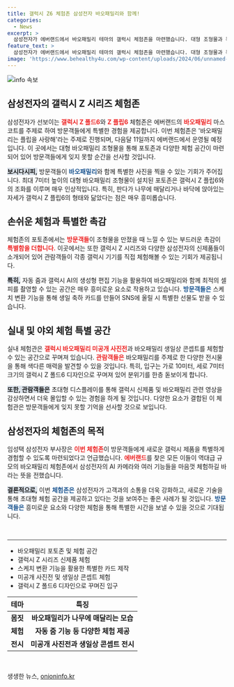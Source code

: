 ```yaml
---
title: 갤럭시 Z6 체험존 삼성전자 바오패밀리와 함께!
categories:
  - News
excerpt: >
  삼성전자가 에버랜드에서 바오패밀리 테마의 갤럭시 체험존을 마련했습니다. 대형 조형물과 특별한 사진 촬영 기회를 제공하며, 바오패밀리 생일축하카드와 선물을 받을 수 있는 기회도! 놓치지 마세요!
feature_text: >
  삼성전자가 에버랜드에서 바오패밀리 테마의 갤럭시 체험존을 마련했습니다. 대형 조형물과 특별한 사진 촬영 기회를 제공하며, 바오패밀리 생일축하카드와 선물을 받을 수 있는 기회도! 놓치지 마세요!
image: 'https://www.behealthy4u.com/wp-content/uploads/2024/06/unnamed-file.png'
---
```


<p><img src="https://www.behealthy4u.com/wp-content/uploads/2024/06/unnamed-file.png" alt="info 속보" /></p>

<h2 data-ke-size="size26">삼성전자의 갤럭시 Z 시리즈 체험존</h2>

<p data-ke-size="size16">삼성전자가 선보이는 <b><span style="color: #ee2323;">갤럭시 Z 폴드6</span></b>와 <b><span style="color: #ee2323;">Z 플립6</span></b> 체험존은 에버랜드의 <b><span style="color: #ee2323;">바오패밀리</span></b> 마스코트를 주제로 하여 방문객들에게 특별한 경험을 제공합니다. 이번 체험존은 '바오패밀리는 플립을 사랑해'라는 주제로 진행되며, 다음달 11일까지 에버랜드에서 운영될 예정입니다. 이 곳에서는 대형 바오패밀리 조형물을 통해 포토존과 다양한 체험 공간이 마련되어 있어 방문객들에게 잊지 못할 순간을 선사할 것입니다.</p>

<p data-ke-size="size16"><b><span style="background-color: #21538527;">보시다시피,</span></b> 방문객들이 <b><span style="color: #1a5490;">바오패밀리</span></b>와 함께 특별한 사진을 찍을 수 있는 기회가 주어집니다. 최대 7미터 높이의 대형 바오패밀리 조형물이 설치된 포토존은 갤럭시 Z 플립6와의 조화를 이루며 매우 인상적입니다. 특히, 판다가 나무에 매달리거나 바닥에 앉아있는 자세가 갤럭시 Z 플립6의 형태와 닮았다는 점은 매우 흥미롭습니다.</p>

<h2 data-ke-size="size26">손쉬운 체험과 특별한 촉감</h2>

<p data-ke-size="size16">체험존의 포토존에서는 <b><span style="color: #ee2323;">방문객들</span></b>이 조형물을 만졌을 때 느낄 수 있는 부드러운 촉감이 <b><span style="color: #ee2323;">특별함을 더합니다.</span></b> 이곳에서는 또한 갤럭시 Z 시리즈와 다양한 삼성전자의 신제품들이 소개되어 있어 관람객들이 각종 갤럭시 기기를 직접 체험해볼 수 있는 기회가 제공됩니다.</p>

<p data-ke-size="size16"><b><span style="background-color: #21538527;">특히,</span></b> 자동 줌과 갤럭시 AI의 생성형 편집 기능을 활용하여 바오패밀리와 함께 최적의 셀피를 촬영할 수 있는 공간은 매우 흥미로운 요소로 작용하고 있습니다. <b><span style="color: #1a5490;">방문객들은</span></b> 스케치 변환 기능을 통해 생일 축하 카드를 만들어 SNS에 올릴 시 특별한 선물도 받을 수 있습니다.</p>

<h2 data-ke-size="size26">실내 및 야외 체험 특별 공간</h2>

<p data-ke-size="size16">실내 체험관은 <b><span style="color: #ee2323;">갤럭시 바오패밀리 미공개 사진전</span></b>과 바오패밀리 생일상 콘셉트를 체험할 수 있는 공간으로 꾸며져 있습니다. <b><span style="color: #ee2323;">관람객들은</span></b> 바오패밀리를 주제로 한 다양한 전시물을 통해 색다른 매력을 발견할 수 있을 것입니다. 특히, 입구는 가로 10미터, 세로 7미터 크기의 갤럭시 Z 폴드6 디자인으로 꾸며져 있어 분위기를 한층 돋보이게 합니다.</p>

<p data-ke-size="size16"><b><span style="background-color: #21538527;">또한, 관람객들은</span></b> 초대형 디스플레이를 통해 갤럭시 신제품 및 바오패밀리 관련 영상을 감상하면서 더욱 몰입할 수 있는 경험을 하게 될 것입니다. 다양한 요소가 결합된 이 체험관은 방문객들에게 잊지 못할 기억을 선사할 것으로 보입니다.</p>

<h2 data-ke-size="size26">삼성전자의 체험존의 목적</h2>

<p data-ke-size="size16">임성택 삼성전자 부사장은 <b><span style="color: #ee2323;">이번 체험존</span></b>이 방문객들에게 새로운 갤럭시 제품을 특별하게 경험할 수 있도록 마련되었다고 언급했습니다. <b><span style="color: #ee2323;">에버랜드</span></b>를 찾은 모든 이들이 역대급 규모의 바오패밀리 체험존에서 삼성전자의 AI 카메라와 여러 기능들을 마음껏 체험하길 바라는 뜻을 전했습니다.</p>

<p data-ke-size="size16"><b><span style="background-color: #21538527;">결론적으로,</span></b> 이번 <b><span style="color: #1a5490;">체험존은</span></b> 삼성전자가 고객과의 소통을 더욱 강화하고, 새로운 기술을 통해 초대형 체험 공간을 제공하고 있다는 것을 보여주는 좋은 사례가 될 것입니다. <b><span style="color: #1a5490;">방문객들은</span></b> 흥미로운 요소와 다양한 체험을 통해 특별한 시간을 보낼 수 있을 것으로 기대됩니다.</p>

<p data-ke-size="size16">&nbsp;</p> 

<hr style="height:1px; border:none; color:#333; background-color:#333;" />

<ul>
    <li>바오패밀리 포토존 및 체험 공간</li>
    <li>갤럭시 Z 시리즈 신제품 체험</li>
    <li>스케치 변환 기능을 활용한 특별한 카드 제작</li>
    <li>미공개 사진전 및 생일상 콘셉트 체험</li>
    <li>갤럭시 Z 폴드6 디자인으로 꾸며진 입구</li>
</ul>

<table>
    <thead>
        <tr>
            <th style="text-align: center; height: 30px;"><b>테마</b></th>
            <th style="text-align: center; height: 30px;"><b>특징</b></th>
        </tr>
    </thead>
    <tbody>
        <tr>
            <td style="text-align: center; height: 17px;"><b>몸짓</b></td>
            <td style="text-align: center; height: 17px;"><b>바오패밀리가 나무에 매달리는 모습</b></td>
        </tr>
        <tr>
            <td style="text-align: center; height: 17px;"><b>체험</b></td>
            <td style="text-align: center; height: 17px;"><b>자동 줌 기능 등 다양한 체험 제공</b></td>
        </tr>
        <tr>
            <td style="text-align: center; height: 17px;"><b>전시</b></td>
            <td style="text-align: center; height: 17px;"><b>미공개 사진전과 생일상 콘셉트 전시</b></td>
        </tr>
    </tbody>
</table>

<p data-ke-size="size16">&nbsp;</p>
생생한 뉴스, <a href="https://onioninfo.kr" rel="dofollow">onioninfo.kr</a>


